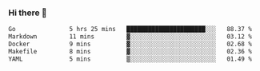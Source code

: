### Hi there 👋

<!--
**yeya24/yeya24** is a ✨ _special_ ✨ repository because its `README.md` (this file) appears on your GitHub profile.

Here are some ideas to get you started:

- 🔭 I’m currently working on ...
- 🌱 I’m currently learning ...
- 👯 I’m looking to collaborate on ...
- 🤔 I’m looking for help with ...
- 💬 Ask me about ...
- 📫 How to reach me: ...
- 😄 Pronouns: ...
- ⚡ Fun fact: ...
-->

<!--START_SECTION:waka-->

```txt
Go               5 hrs 25 mins   ██████████████████████░░░   88.37 %
Markdown         11 mins         ▓░░░░░░░░░░░░░░░░░░░░░░░░   03.12 %
Docker           9 mins          ▓░░░░░░░░░░░░░░░░░░░░░░░░   02.68 %
Makefile         8 mins          ▓░░░░░░░░░░░░░░░░░░░░░░░░   02.36 %
YAML             5 mins          ▒░░░░░░░░░░░░░░░░░░░░░░░░   01.49 %
```

<!--END_SECTION:waka-->
